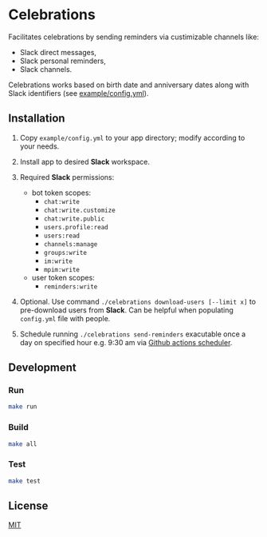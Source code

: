 # Celebrations

Facilitates celebrations by sending reminders via custimizable channels like:

- Slack direct messages,
- Slack personal reminders,
- Slack channels.

Celebrations works based on birth date and anniversary dates along with Slack identifiers (see [example/config.yml](example/config.yml)).

## Installation

1. Copy `example/config.yml` to your app directory; modify according to your needs.
1. Install app to desired **Slack** workspace.
1. Required **Slack** permissions:

   - bot token scopes:
     - `chat:write`
     - `chat:write.customize`
     - `chat:write.public`
     - `users.profile:read`
     - `users:read`
     - `channels:manage`
     - `groups:write`
     - `im:write`
     - `mpim:write`
   - user token scopes:
     - `reminders:write`

1. Optional.
   Use command `./celebrations download-users [--limit x]` to pre-download users from **Slack**. Can be helpful when populating `config.yml` file with people.
1. Schedule running `./celebrations send-reminders` exacutable once a day on specified hour e.g. 9:30 am via [Github actions scheduler](example/.github/workflows/main.yml).

## Development

### Run

```bash
make run
```

### Build

```bash
make all
```

### Test

```bash
make test
```

## License

[MIT](LICENSE)
